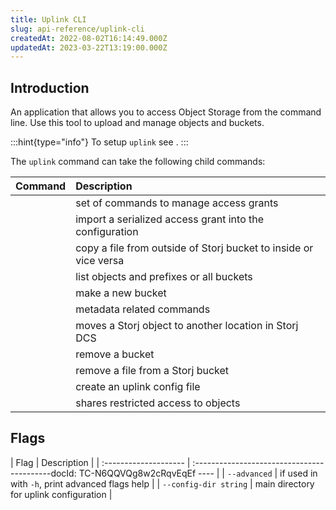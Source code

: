 ```yaml
---
title: Uplink CLI
slug: api-reference/uplink-cli
createdAt: 2022-08-02T16:14:49.000Z
updatedAt: 2023-03-22T13:19:00.000Z
---
```


## Introduction

An application that allows you to access Object Storage from the command line.  Use this tool to upload and manage objects and buckets.

:::hint{type="info"}
To setup `uplink` see [](docId\:TbMdOGCAXNWyPpQmH6EOq).
:::

The `uplink` command can take the following child commands:

| Command                          | Description                                                      |
| :------------------------------- | :--------------------------------------------------------------- |
| [](docId\:ObsfiEHKpVU7JTdGtW-3t) | set of commands to manage access grants                          |
| [](docId\:N20xcpVOuPQIEcaA44wZu) | import a serialized access grant into the configuration          |
| [](docId\:yk6xM8Jj_C-blgyjh4K61) | copy a file from outside of Storj bucket to inside or vice versa |
| [](docId\:Df-CVmCCHmt6r3_c1PLn4) | list objects and prefixes or all buckets                         |
| [](docId\:F77kaGpjXx7w-JYv2rkhf) | make a new bucket                                                |
| [](docId\:kyMG3B16kKc3gpCxRNe1K) | metadata related commands                                        |
| [](docId\:PIfV271UghKvJecT-zQ4d) | moves a Storj object to another location in Storj DCS            |
| [](docId\:Wo5-shT0hZDNMeyM1kA12) | remove a bucket                                                  |
| [](docId\:eavv_906IH-39ylIXq30d) | remove a file from a Storj bucket                                |
| [](docId\:OuoKJl9KqbJVQB9Xkdy3g) | create an uplink config file                                     |
| [](docId\:tBnCSrmR1jbOewG38fIr4) | shares restricted access to objects                              |

## Flags

| Flag                  | Description                                     |
| :-------------------- | :------------------------------------------docId: TC-N6QQVQg8w2cRqvEqEf
---- |
| `--advanced`          | if used in with `-h`, print advanced flags help |
| `--config-dir string` | main directory for uplink configuration         |

